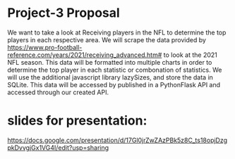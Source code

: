 # Project-3 Proposal
We want to take a look at Receiving players in the NFL to determine the top players in each respective area. We will scrape the data provided by https://www.pro-football-reference.com/years/2021/receiving_advanced.htm# to look at the 2021 NFL season. This data will be formatted into multiple charts in order to determine the top player in each statistic or combonation of statistics. We will use the additional javascript library lazySizes, and store the data in SQLite. This data will be accessed by published in a PythonFlask API and accessed through our created API. 
# slides for presentation:
https://docs.google.com/presentation/d/17Gl0jrZwZAzPBk5z8C_ts18opjDzgpkDvvgjGx1VG4I/edit?usp=sharing
